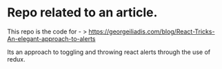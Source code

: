 # Repo related to an article. 

This repo is the code for - > https://georgeiliadis.com/blog/React-Tricks-An-elegant-approach-to-alerts

Its an approach to toggling and throwing react alerts through the use of redux.
